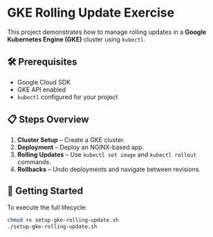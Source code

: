 # GKE Rolling Update Exercise

This project demonstrates how to manage rolling updates in a **Google Kubernetes Engine (GKE)** cluster using `kubectl`.

## 🛠️ Prerequisites

- Google Cloud SDK
- GKE API enabled
- `kubectl` configured for your project

## 📋 Steps Overview

1. **Cluster Setup** – Create a GKE cluster.
2. **Deployment** – Deploy an NGINX-based app.
3. **Rolling Updates** – Use `kubectl set image` and `kubectl rollout` commands.
4. **Rollbacks** – Undo deployments and navigate between revisions.

## 🚀 Getting Started

To execute the full lifecycle:

```bash
chmod +x setup-gke-rolling-update.sh
./setup-gke-rolling-update.sh
